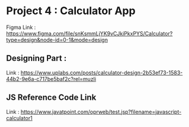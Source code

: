 # Project 4 : Calculator App

Figma Link : https://www.figma.com/file/snKsmmLjYK9vCJkiPkxPYS/Calculator?type=design&node-id=0-1&mode=design

## Designing Part :

Link : https://www.uplabs.com/posts/calculator-design-2b53ef73-1583-44b2-9e6a-c717be5baf2c?rel=muzli

## JS Reference Code Link

Link : https://www.javatpoint.com/oprweb/test.jsp?filename=javascript-calculator1
